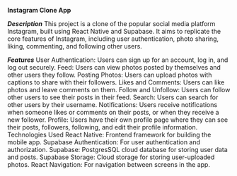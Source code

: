 **Instagram Clone App**

**_Description_**
This project is a clone of the popular social media platform Instagram, built using React Native and Supabase. It aims to replicate the core features of Instagram, including user authentication, photo sharing, liking, commenting, and following other users.

**_Features_**
User Authentication: Users can sign up for an account, log in, and log out securely.
Feed: Users can view photos posted by themselves and other users they follow.
Posting Photos: Users can upload photos with captions to share with their followers.
Likes and Comments: Users can like photos and leave comments on them.
Follow and Unfollow: Users can follow other users to see their posts in their feed.
Search: Users can search for other users by their username.
Notifications: Users receive notifications when someone likes or comments on their posts, or when they receive a new follower.
Profile: Users have their own profile page where they can see their posts, followers, following, and edit their profile information.
Technologies Used
React Native: Frontend framework for building the mobile app.
Supabase Authentication: For user authentication and authorization.
Supabase: PostgresSQL cloud database for storing user data and posts.
Supabase Storage: Cloud storage for storing user-uploaded photos.
React Navigation: For navigation between screens in the app.
